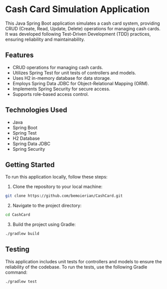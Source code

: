 # Cash Card Simulation Application

This Java Spring Boot application simulates a cash card system, providing CRUD (Create, Read, Update, Delete) operations for managing cash cards. It was developed following Test-Driven Development (TDD) practices, ensuring reliability and maintainability.

## Features

- CRUD operations for managing cash cards.
- Utilizes Spring Test for unit tests of controllers and models.
- Uses H2 in-memory database for data storage.
- Employs Spring Data JDBC for Object-Relational Mapping (ORM).
- Implements Spring Security for secure access.
- Supports role-based access control.

## Technologies Used

- Java
- Spring Boot
- Spring Test
- H2 Database
- Spring Data JDBC
- Spring Security

## Getting Started

To run this application locally, follow these steps:

1. Clone the repository to your local machine:

```bash
git clone https://github.com/bemoierian/CashCard.git
```

2. Navigate to the project directory:

```bash
cd CashCard
```

3. Build the project using Gradle:

```bash
./gradlew build
```

## Testing

This application includes unit tests for controllers and models to ensure the reliability of the codebase. To run the tests, use the following Gradle command:

```bash
./gradlew test
```
